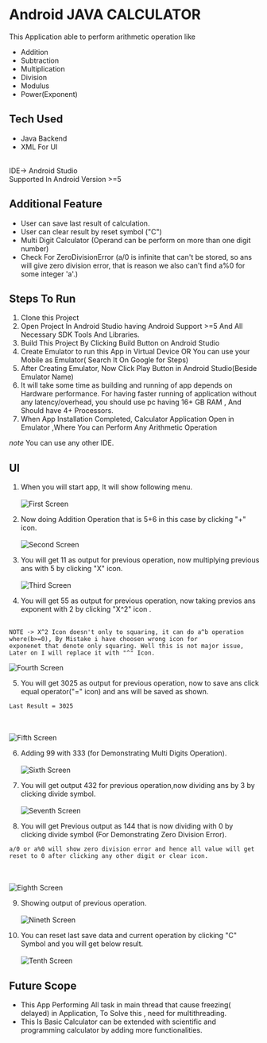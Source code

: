# Android JAVA CALCULATOR

This Application able to perform arithmetic operation like 
- Addition
- Subtraction
- Multiplication
- Division
- Modulus 
- Power(Exponent)

## Tech Used 
- Java Backend 
- XML For UI
<br>
IDE-> Android Studio
<br>
Supported In Android Version >=5

## Additional Feature
- User can save last result of calculation.
- User can clear result by reset symbol ("C")
- Multi Digit Calculator (Operand can be perform on more than one digit number)
- Check For ZeroDivisionError (a/0 is infinite that can't be stored, so ans will give zero division error, that is reason we also can't find a%0 for some integer 'a'.)

## Steps To Run
1. Clone this Project
2. Open Project In Android Studio having Android Support >=5 And All Necessary SDK Tools And Libraries.
3. Build This Project By Clicking Build Button on Android Studio
4. Create Emulator to run this App in Virtual Device  OR You can use your Mobile as Emulator( Search It On Google for Steps)
5. After Creating Emulator, Now Click Play Button in Android Studio(Beside Emulator Name)
6. It will take some time as building and running of app depends on Hardware performance. For having faster running of application without any latency/overhead, you should use pc having 16+ GB RAM , And Should have 4+ Processors.
7. When App Installation Completed, Calculator Application Open in Emulator ,Where You can Perform Any Arithmetic Operation

*note* You can use any other IDE.

## UI
1. When you will start app, It will show following menu.
<br><br>
![First Screen](UI/firstScreen.JPG)

2. Now doing Addition Operation that is 5+6 in this case by clicking "+" icon.
<br><br>
![Second Screen](UI/secondScreen.JPG)

3. You will get 11 as output for previous operation, now multiplying previous ans with 5 by clicking "X" icon.
<br><br>
![Third Screen](UI/ThirdScreen.JPG)

4. You will get 55 as output for previous operation, now taking previos ans exponent with 2 by clicking "X^2" icon .
<br><br>
```
NOTE -> X^2 Icon doesn't only to squaring, it can do a^b operation where(b>=0), By Mistake i have choosen wrong icon for 
exponenet that denote only squaring. Well this is not major issue, Later on I will replace it with "^" Icon. 
``` 
![Fourth Screen](UI/FourthScreen.JPG)

5.  You will get 3025 as output for previous operation, now to save ans click equal operator("=" icon) and ans will be saved as shown.
```
Last Result = 3025
```
<br><br>
![Fifth Screen](UI/FifthScreen.JPG)

6. Adding 99 with 333 (for Demonstrating Multi Digits Operation).
<br><br>
![Sixth Screen](UI/SixScreen.JPG)

7. You will get output 432 for previous operation,now dividing ans by 3 by clicking divide symbol.
<br><br>
![Seventh Screen](UI/SeventhScreen.JPG)

8.  You will get Previous output as 144 that is now dividing with 0 by clicking divide symbol (For Demonstrating Zero Division Error).
```
a/0 or a%0 will show zero division error and hence all value will get reset to 0 after clicking any other digit or clear icon.
```
<br><br>
![Eighth Screen](UI/EightScreen.JPG)

9. Showing output of previous operation.
<br><br>
![Nineth Screen](UI/NinethScreen.JPG)

10. You can reset last save data and current operation by clicking "C" Symbol and you will get below result.
<br><br>
![Tenth Screen](UI/tenthScreen.JPG)


## Future Scope

- This App Performing All task in main thread that cause freezing( delayed) in Application, To Solve this , need for multithreading.
- This Is Basic Calculator can be extended with scientific and programming calculator by adding more functionalities.




